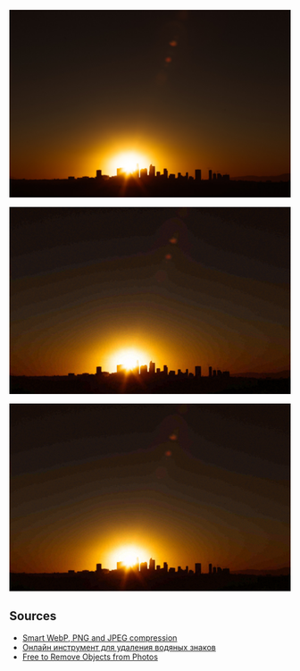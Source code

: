 ![](https://raw.githubusercontent.com/unton3ton/Attakk2Wattermarkk/main/DWT-DCT-SVD-appearance/5.jpeg)

![](https://raw.githubusercontent.com/unton3ton/Attakk2Wattermarkk/main/DWT-DCT-SVD-appearance/5-with-qr-Text1000-DWT.jpeg)

![](https://raw.githubusercontent.com/unton3ton/Attakk2Wattermarkk/main/DWT-DCT-SVD-appearance/5-with-bitrev-qr-Text1000.jpeg)


## Sources

* [Smart WebP, PNG and JPEG compression](https://tinypng.com/)
* [Онлайн инструмент для удаления водяных знаков](https://www.watermarkremover.io/ru)
* [Free to Remove Objects from Photos](https://picwish.com/remove-unwanted-object)
